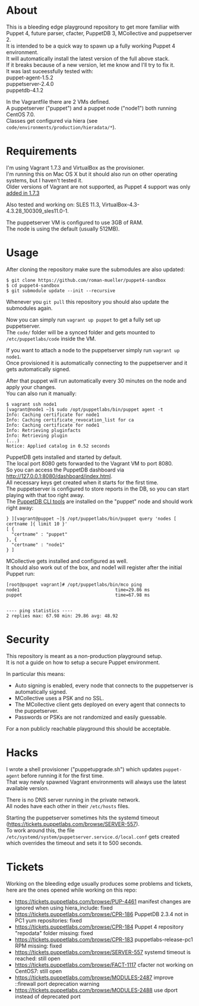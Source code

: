 # About  
This is a bleeding edge playground repository to get more familiar with Puppet 4, future parser, cfacter, PuppetDB 3, MCollective and puppetserver 2.  
It is intended to be a quick way to spawn up a fully working Puppet 4 environment.  
It will automatically install the latest version of the full above stack.  
If it breaks because of a new version, let me know and I'll try to fix it.  
It was last suceessfully tested with:  
puppet-agent-1.5.2  
puppetserver-2.4.0  
puppetdb-4.1.2  

In the Vagrantfile there are 2 VMs defined.  
A puppetserver ("puppet") and a puppet node ("node1") both running CentOS 7.0.  
Classes get configured via hiera (see `code/environments/production/hieradata/*`).  

# Requirements
I'm using Vagrant 1.7.3 and VirtualBox as the provisioner.  
I'm running this on Mac OS X but it should also run on other operating systems, but I haven't tested it.  
Older versions of Vagrant are not supported, as Puppet 4 support was only [added in 1.7.3](https://github.com/mitchellh/vagrant/issues/3740) 

Also tested and working on: SLES 11.3, VirtualBox-4.3-4.3.28_100309_sles11.0-1.  

The puppetserver VM is configured to use 3GB of RAM.  
The node is using the default (usually 512MB).  

# Usage
After cloning the repository make sure the submodules are also updated:  
```
$ git clone https://github.com/roman-mueller/puppet4-sandbox
$ cd puppet4-sandbox
$ git submodule update --init --recursive
```

Whenever you `git pull` this repository you should also update the submodules again.  

Now you can simply run `vagrant up puppet` to get a fully set up puppetserver.  
The `code/` folder will be a synced folder and gets mounted to `/etc/puppetlabs/code` inside the VM.  

If you want to attach a node to the puppetserver simply run `vagrant up node1`.  
Once provisioned it is automatically connecting to the puppetserver and it gets automatically signed.  

After that puppet will run automatically every 30 minutes on the node and apply your changes.  
You can also run it manually:  
```
$ vagrant ssh node1
[vagrant@node1 ~]$ sudo /opt/puppetlabs/bin/puppet agent -t
Info: Caching certificate for node1
Info: Caching certificate_revocation_list for ca
Info: Caching certificate for node1
Info: Retrieving pluginfacts
Info: Retrieving plugin
(...)
Notice: Applied catalog in 0.52 seconds
```

PuppetDB gets installed and started by default.  
The local port 8080 gets forwarded to the Vagrant VM to port 8080.  
So you can access the PuppetDB dashboard via http://127.0.0.1:8080/dashboard/index.html.  
All necessary keys get created when it starts for the first time.  
The puppetserver is configured to store reports in the DB, so you can start playing with that too right away.  
The [PuppetDB CLI tools](https://docs.puppet.com/puppetdb/master/pdb_client_tools.html) are installed on the "puppet" node and should work right away:
```
} ][vagrant@puppet ~]$ /opt/puppetlabs/bin/puppet query 'nodes [ certname ]{ limit 10 }'
[ {
  "certname" : "puppet"
}, {
  "certname" : "node1"
} ]
``` 

MCollective gets installed and configured as well.  
It should also work out of the box, and node1 will register after the initial Puppet run:  
```
[root@puppet vagrant]# /opt/puppetlabs/bin/mco ping
node1                                    time=29.86 ms
puppet                                   time=67.98 ms


---- ping statistics ----
2 replies max: 67.98 min: 29.86 avg: 48.92 
```

# Security
This repository is meant as a non-production playground setup.  
It is not a guide on how to setup a secure Puppet environment.  

In particular this means:  

- Auto signing is enabled, every node that connects to the puppetserver is automatically signed.  
- MCollective uses a PSK and no SSL.  
- The MCollective client gets deployed on every agent that connects to the puppetserver.
- Passwords or PSKs are not randomized and easily guessable. 

For a non publicly reachable playground this should be acceptable.  


# Hacks
I wrote a shell provisioner ("puppetupgrade.sh") which updates `puppet-agent` before running it for the first time.  
That way newly spawned Vagrant environments will always use the latest available version.  

There is no DNS server running in the private network.  
All nodes have each other in their `/etc/hosts` files.  

Starting the puppetserver sometimes hits the systemd timeout (https://tickets.puppetlabs.com/browse/SERVER-557).  
To work around this, the file `/etc/systemd/system/puppetserver.service.d/local.conf` gets created which overrides the timeout and sets it to 500 seconds.

# Tickets
Working on the bleeding edge usually produces some problems and tickets, here are the ones opened while working on this repo:  
- https://tickets.puppetlabs.com/browse/PUP-4461 manifest changes are ignored when using hiera_include: fixed  
- https://tickets.puppetlabs.com/browse/CPR-186 PuppetDB 2.3.4 not in PC1 yum repositories: fixed  
- https://tickets.puppetlabs.com/browse/CPR-184 Puppet 4 repository "repodata" folder missing: fixed  
- https://tickets.puppetlabs.com/browse/CPR-183 puppetlabs-release-pc1 RPM missing: fixed
- https://tickets.puppetlabs.com/browse/SERVER-557 systemd timeout is reached: still open  
- https://tickets.puppetlabs.com/browse/FACT-1117 cfacter not working on CentOS7: still open  
- https://tickets.puppetlabs.com/browse/MODULES-2487 improve ::firewall port deprecation warning  
- https://tickets.puppetlabs.com/browse/MODULES-2488 use dport instead of deprecated port  

